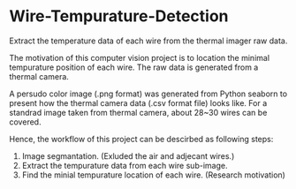 # Wire-Tempurature-Detection
Extract the temperature data of each wire from the thermal imager raw data.

The motivation of this computer vision project is to location the minimal tempurature position of each wire. The raw data is generated from a thermal camera.

A persudo color image (.png format) was generated from Python seaborn to present how the thermal camera data (.csv format file) looks like. For a standrad image taken from thermal camera, about 28~30 wires can be covered.

Hence, the workflow of this project can be descirbed as following steps:

1) Image segmantation. (Exluded the air and adjecant wires.)
2) Extract the tempurature data from each wire sub-image. 
3) Find the minial tempurature location of each wire.  (Research motivation)
